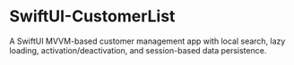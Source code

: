 # SwiftUI-CustomerList
A SwiftUI MVVM-based customer management app with local search, lazy loading, activation/deactivation, and session-based data persistence.
